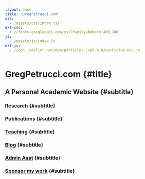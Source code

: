 ```yaml
---
layout: base
title: "GregPetrucci.com"
css:
  - /assets/css/index.css
ext-css:
  - //fonts.googleapis.com/css?family=Roboto:400,700
js:
  - /assets/js/index.js
ext-js:
  - //cdn.jsdelivr.net/npm/particles.js@2.0.0/particles.min.js
---
```


<div id="header" class="cut1" markdown="1">

<div id="header-inner" markdown="1">

# GregPetrucci.com {#title}

## A Personal Academic Website {#subtitle}

### [Research](https://gregpetrucci.com/research/) {#subtitle}

### [Publications](https://gregpetrucci.com/pubs/) {#subtitle}

### [Teaching](https://gregpetrucci.com/teaching/) {#subtitle}

### [Blog](https://gregpetrucci.com/blog/) {#subtitle}

### [Admin Asst](https://fantastical.app/gpetrucci/admin-asst) {#subtitle}

### [Sponsor my work](https://gregpetrucci.com/sponsor/) {#subtitle}

